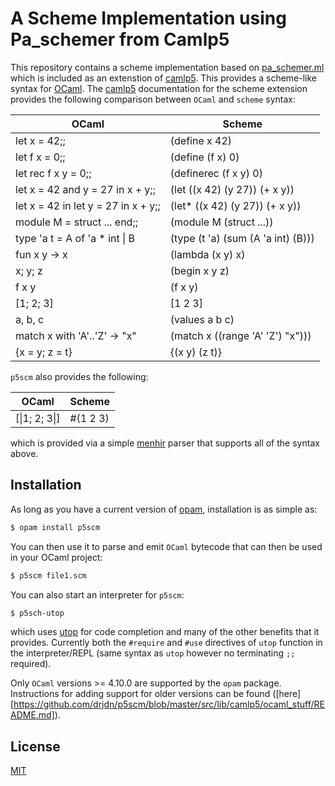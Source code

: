 A Scheme Implementation using Pa_schemer from Camlp5
====================================================

This repository contains a scheme implementation based on
[pa_schemer.ml](https://github.com/camlp5/camlp5/blob/master/etc/pa_schemer.ml)
which is included as an extenstion of [camlp5](https://camlp5.github.io).  This
provides a scheme-like syntax for [OCaml](https://ocaml.org).  The
[camlp5](https://github.com/camlp5/camlp5/blob/master/doc/rst/scheme.rst)
documentation for the scheme extension provides the following comparison between
`OCaml` and `scheme` syntax:

| OCaml                                | Scheme
| ------------------------------------ | ----------------------------------
| let x = 42;;                         | (define x  42)
| let f x = 0;;                        | (define (f x) 0)
| let rec f x y = 0;;                  | (definerec (f x y) 0)
| let x = 42 and y = 27 in x + y;;     | (let ((x 42) (y 27)) (+ x y))
| let x = 42 in let y = 27 in x + y;;  | (let* ((x 42) (y 27)) (+ x y))
| module M = struct ... end;;          | (module M (struct ...))
| type 'a t = A of 'a * int \| B       | (type (t 'a) (sum (A 'a int) (B)))
| fun x y -> x                         | (lambda (x y) x)
| x; y; z                              | (begin x y z)
| f x y                                | (f x y)
| [1; 2; 3]                            | [1 2 3]
| a, b, c                              | (values a b c)
| match x with 'A'..'Z' -> "x"         | (match x ((range 'A' 'Z') "x")))
| {x = y; z = t}                       | {(x y) (z t)}

`p5scm` also provides the following:

| OCaml                                | Scheme
| ------------------------------------ | ----------------------------------
| [\|1; 2; 3\|]                        | #(1 2 3)

which is provided via a simple
[menhir](http://gallium.inria.fr/~fpottier/menhir/) parser that supports all of
the syntax above. 

Installation
------------

As long as you have a current version of [opam](https://opam.ocaml.org),
installation is as simple as:
```bash
$ opam install p5scm
```

You can then use it to parse and emit `OCaml` bytecode that can then be used in
your OCaml project:

```bash
$ p5scm file1.scm
```

You can also start an interpreter for `p5scm`:

```bash
$ p5sch-utop
```

which uses [utop](https://opam.ocaml.org/blog/about-utop/) for code completion
and many of the other benefits that it provides.  Currently both the `#require`
and `#use` directives of `utop` function in the interpreter/REPL (same syntax as
`utop` however no terminating `;;` required).

Only `OCaml` versions >= 4.10.0 are supported by the `opam` package.
Instructions for adding support for older versions can be found
([here][https://github.com/drjdn/p5scm/blob/master/src/lib/camlp5/ocaml_stuff/README.md]).

License
-------

[MIT](https://github.com/drjdn/p5scm/blob/master/LICENSE.md)
